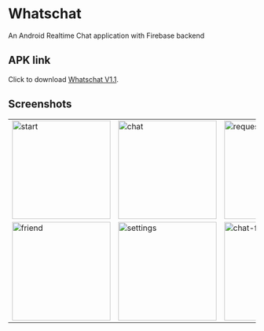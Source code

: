 # Whatschat
An Android Realtime Chat application with Firebase backend

## APK link
Click to download [Whatschat V1.1](https://drive.google.com/file/d/1LY3gUxcIABec9jhccAMSSrfe1julevTw/view?usp=sharing).

## Screenshots

<table>
  
  <tr>
    <td> <img src="https://i.ibb.co/WvcTNWz/start.png" alt="start"  width="200"/> </td>
  <td> <img src="https://i.ibb.co/XZpBxXB/chat-act.png" alt="chat" width="200"/> </td>
    <td> <img src="https://i.ibb.co/zSvNxR5/request-frag.png" alt="request"  width="200"/> </td>
    <td> <img src="https://i.ibb.co/Nps1w8R/profile-act.png" alt="profile" width="200"/> </td>
  </tr>
  
  <tr>
    <td> <img src="https://i.ibb.co/VNt6xvj/friend-frag.png" alt="friend"  width="200"/> </td>
  <td> <img src="https://i.ibb.co/MgPsJjZ/setting-act.png" alt="settings"  width="200"/> </td>
    <td> <img src="https://i.ibb.co/JnxG9Jh/chat-frag.png" alt="chat-frag" width="200"/> </td>
    
  </tr>
  
</table>
